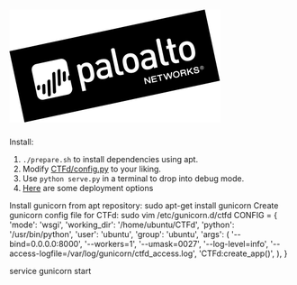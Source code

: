 ![](https://raw.githubusercontent.com/panw-gsrt/CTFd/master/CTFd/static/img/logo.png)
====

Install: 
 1. `./prepare.sh` to install dependencies using apt.
 2. Modify [CTFd/config.py](https://github.com/isislab/CTFd/blob/master/CTFd/config.py) to your liking.
 3. Use `python serve.py` in a terminal to drop into debug mode.
 4. [Here](https://github.com/isislab/CTFd/wiki/Deployment) are some deployment options

Install gunicorn from apt repository: sudo apt-get install gunicorn
Create gunicorn config file for CTFd: sudo vim /etc/gunicorn.d/ctfd
CONFIG = {
    'mode': 'wsgi',
    'working_dir': '/home/ubuntu/CTFd',
      'python': '/usr/bin/python',
    'user': 'ubuntu',
    'group': 'ubuntu',
    'args': (
        '--bind=0.0.0.0:8000',
        '--workers=1',
        '--umask=0027',
        '--log-level=info',
        '--access-logfile=/var/log/gunicorn/ctfd_access.log',
        'CTFd:create_app()',
    ),
}

service gunicorn start
